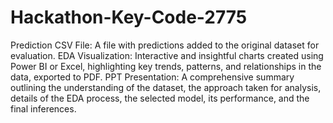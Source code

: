 # Hackathon-Key-Code-2775
Prediction CSV File: A file with predictions added to the original dataset for evaluation.
EDA Visualization: Interactive and insightful charts created using Power BI or Excel, highlighting key trends, patterns, and relationships in the data, exported to PDF.
PPT Presentation: A comprehensive summary outlining the understanding of the dataset, the approach taken for analysis, details of the EDA process, the selected model, its performance, and the final inferences.
